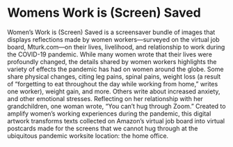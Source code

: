 # Womens Work is (Screen) Saved
Women’s Work is (Screen) Saved is a screensaver bundle of images that displays reflections made by women workers—surveyed on the virtual job board, Mturk.com—on their lives, livelihood, and relationship to work during the COVID-19 pandemic. While many women wrote that their lives were profoundly changed, the details shared by women workers highlights the variety of effects the pandemic has had on women around the globe. Some share physical changes, citing leg pains, spinal pains, weight loss (a result of “forgetting to eat throughout the day while working from home,” writes one worker), weight gain, and more. Others write about increased anxiety, and other emotional stresses. Reflecting on her relationship with her grandchildren, one woman wrote, “You can’t hug through Zoom.” Created to amplify women’s working experiences during the pandemic, this digital artwork transforms texts collected on Amazon’s virtual job board into virtual postcards made for the screens that we cannot hug through at the ubiquitous pandemic worksite location: the home office. 
